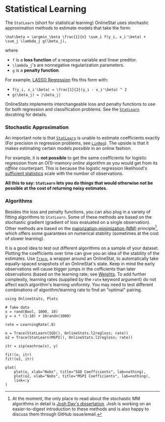 # Statistical Learning

The `StatLearn` (short for statistical learning) OnlineStat uses stochastic approximation methods to estimate models that take the form:

``\hat\beta = \argmin_\beta \frac{1}{n} \sum_i f(y_i, x_i'\beta) + \sum_j \lambda_j g(\beta_j),``

where

- ``f`` is a **loss function** of a response variable and linear preditor.
- ``\lambda_j``'s are nonnegative regularization parameters.
- ``g`` is a **penalty function**.

For example, [LASSO Regression](https://en.wikipedia.org/wiki/Lasso_(statistics)) fits this form with:

- ``f(y_i, x_i'\beta) = \frac{1}{2}(y_i - x_i'\beta) ^ 2``
- ``g(\beta_j) = |\beta_j|``

OnlineStats implements interchangeable loss and penalty functions to use for both regression and classification problems.  See the [`StatLearn`](@ref) docstring for details.

### Stochastic Approximation

An important note is that [`StatLearn`](@ref) is unable to estimate coefficients exactly (For precision in regression problems, see [`LinReg`](@ref)).  The upside is that it makes estimating certain models *possible* in an online fashion.

For example, it is **not possible** to get the same coefficients for logistic regression from an O(1)-memory *online* algorithm as you would get from its *offline* counterpart.  This is because the logistic regression likelihood's [sufficient statistics](https://en.wikipedia.org/wiki/Sufficient_statistic) scale with the number of observations.

**All this to say: `StatLearn` lets you do things that would otherwise not be possible at the cost of returning noisy estimates.**

### Algorithms

Besides the loss and penalty functions, you can also plug in a variety of fitting algorithms to `StatLearn`.  Some of these methods are based on the stochastic gradient (gradient of loss evaluated on a single observation).  Other methods are based on the [majorization-minimization (MM)](https://en.wikipedia.org/wiki/MM_algorithm) principle[^1], which offers some guarantees on numerical stability (sometimes at the cost of slower learning).

[^1]: At the moment, the only place to read about the stochastic MM algorithms in detail is [Josh Day's dissertation](https://en.wikipedia.org/wiki/MM_algorithm).  Josh is working on an easier-to-digest introduction to these methods and is also happy to discuss them through GitHub issue/email.

It is a good idea to test out different algorithms on a sample of your dataset.  Plotting the coefficients over time can give you an idea of the stability of the estimates.  Use [`Trace`](@ref), a wrapper around an OnlineStat, to automatically take equally-spaced snapshots of an OnlineStat's state.  Keep in mind the early observations will cause bigger jumps in the cofficients than later observations (based on the learning rate; see [Weights](@ref).  To add further complexity, learning rates (supplied by the `rate` keyword argument) do not affect each algorithm's learning uniformly.  You may need to test different combinations of algorithm/learning rate to find an "optimal" pairing.

```@example statsmodels
using OnlineStats, Plots

# fake data
x = rand(Bool, 1000, 10)
y = x * (1:10) + 10randn(1000)

rate = LearningRate(.8)

o = Trace(StatLearn(SGD(), OnlineStats.l2regloss; rate))
o2 = Trace(StatLearn(MSPI(), OnlineStats.l2regloss; rate))

itr = zip(eachrow(x), y)

fit!(o, itr)
fit!(o2, itr)

plot(
    plot(o, xlab="Nobs", title="SGD Coefficients", lab=nothing),
    plot(o2, xlab="Nobs", title="MSPI Coefficients", lab=nothing),
    link=:y
)
```
